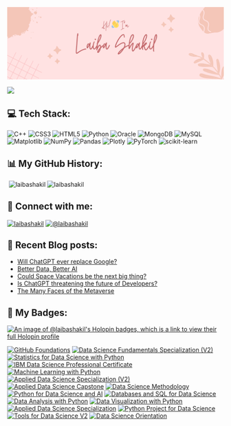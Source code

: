 <img src="header.png"> 

![](https://komarev.com/ghpvc/?username=laibashakil&style=for-the-badge)

## 💻 Tech Stack:
![C++](https://img.shields.io/badge/c++-%2300599C.svg?style=for-the-badge&logo=c%2B%2B&logoColor=white) ![CSS3](https://img.shields.io/badge/css3-%231572B6.svg?style=for-the-badge&logo=css3&logoColor=white) ![HTML5](https://img.shields.io/badge/html5-%23E34F26.svg?style=for-the-badge&logo=html5&logoColor=white) ![Python](https://img.shields.io/badge/python-3670A0?style=for-the-badge&logo=python&logoColor=ffdd54) ![Oracle](https://img.shields.io/badge/Oracle-F80000?style=for-the-badge&logo=oracle&logoColor=white) ![MongoDB](https://img.shields.io/badge/MongoDB-%234ea94b.svg?style=for-the-badge&logo=mongodb&logoColor=white) ![MySQL](https://img.shields.io/badge/mysql-%2300000f.svg?style=for-the-badge&logo=mysql&logoColor=white) ![Matplotlib](https://img.shields.io/badge/Matplotlib-%23ffffff.svg?style=for-the-badge&logo=Matplotlib&logoColor=black) ![NumPy](https://img.shields.io/badge/numpy-%23013243.svg?style=for-the-badge&logo=numpy&logoColor=white) ![Pandas](https://img.shields.io/badge/pandas-%23150458.svg?style=for-the-badge&logo=pandas&logoColor=white) ![Plotly](https://img.shields.io/badge/Plotly-%233F4F75.svg?style=for-the-badge&logo=plotly&logoColor=white) ![PyTorch](https://img.shields.io/badge/PyTorch-%23EE4C2C.svg?style=for-the-badge&logo=PyTorch&logoColor=white) ![scikit-learn](https://img.shields.io/badge/scikit--learn-%23F7931E.svg?style=for-the-badge&logo=scikit-learn&logoColor=white)

## 📊 My GitHub History:
<p>&nbsp;<img align="center" src="https://github-readme-stats.vercel.app/api?username=laibashakil&hide=stars,issues&show=prs_merged_percentage&show_icons=true&theme=buefy&rank_icon=percentile" alt="laibashakil" /> <img align="center" src="https://github-readme-stats.vercel.app/api/top-langs/?username=laibashakil&hide_progress=true&theme=buefy" alt="laibashakil" /></p>


## 🔗 Connect with me:
<p align="left">
<a href="https://linkedin.com/in/laibashakil" target="blank"><img align="center" src="https://raw.githubusercontent.com/rahuldkjain/github-profile-readme-generator/master/src/images/icons/Social/linked-in-alt.svg" alt="laibashakil" height="30" width="40" /></a>
<!-- <a href="https://kaggle.com/laibashakil2" target="blank"><img align="center" src="https://raw.githubusercontent.com/rahuldkjain/github-profile-readme-generator/master/src/images/icons/Social/kaggle.svg" alt="laibashakil2" height="30" width="40" /></a> -->
<a href="https://medium.com/@laibashakil" target="blank"><img align="center" src="https://raw.githubusercontent.com/rahuldkjain/github-profile-readme-generator/master/src/images/icons/Social/medium.svg" alt="@laibashakil" height="30" width="40" /></a>
<!-- <a href="https://www.hackerrank.com/laibashakil2" target="blank"><img align="center" src="https://raw.githubusercontent.com/rahuldkjain/github-profile-readme-generator/master/src/images/icons/Social/hackerrank.svg" alt="laibashakil2" height="30" width="40" /></a> -->
<!-- <a href="https://www.leetcode.com/laibashakil" target="blank"><img align="center" src="https://raw.githubusercontent.com/rahuldkjain/github-profile-readme-generator/master/src/images/icons/Social/leet-code.svg" alt="laibashakil" height="30" width="40" /></a> -->
</p>

## 📝 Recent Blog posts:

<!-- BLOG-POST-LIST:START -->
- [Will ChatGPT ever replace Google?](https://medium.com/@laibashakil/will-chatgpt-ever-dethrone-google-c0c2d761ab9d?source=rss-9ebbaf021527------2)
- [Better Data, Better AI](https://medium.com/@laibashakil/better-data-better-ai-58afebf33b43?source=rss-9ebbaf021527------2)
- [Could Space Vacations be the next big thing?](https://medium.com/@laibashakil/could-space-vacations-be-the-next-big-thing-1f45232345a4?source=rss-9ebbaf021527------2)
- [Is ChatGPT threatening the future of Developers?](https://medium.com/@laibashakil/is-chatgpt-threatening-the-future-of-developers-601d7309dc73?source=rss-9ebbaf021527------2)
- [The Many Faces of the Metaverse](https://medium.com/@laibashakil/the-many-faces-of-the-metaverse-358dc15a5164?source=rss-9ebbaf021527------2)
<!-- BLOG-POST-LIST:END -->

## 🏅 My Badges:
[![An image of @laibashakil's Holopin badges, which is a link to view their full Holopin profile](https://holopin.me/laibashakil)](https://holopin.io/@laibashakil)
<!--START_SECTION:badges-->
<a href="http://www.credly.com/badges/62e65480-2406-45fb-9857-fc2918924637" title="GitHub Foundations"><img src="https://images.credly.com/size/100x100/images/024d0122-724d-4c5a-bd83-cfe3c4b7a073/image.png" alt="GitHub Foundations" style="width: 100px; height: 100px;"></a>
<a href="http://www.credly.com/badges/4f3025d0-f697-46ef-a16d-b69357823f0c" title="Data Science Fundamentals Specialization (V2)"><img src="https://images.credly.com/size/100x100/images/d229e473-4e74-4852-a355-7242f764ebe7/image.png" alt="Data Science Fundamentals Specialization (V2)" style="width: 100px; height: 100px;"></a>
<a href="http://www.credly.com/badges/747e91a2-785a-45d3-a8e6-40f95661587b" title="Statistics for Data Science with Python"><img src="https://images.credly.com/size/100x100/images/f27d3b7c-e2b2-4816-9656-c10da20b7296/image.png" alt="Statistics for Data Science with Python" style="width: 100px; height: 100px;"></a>
<a href="http://www.credly.com/badges/cf664e17-a9db-403e-b1f7-8ab666bdf84b" title="IBM Data Science Professional Certificate"><img src="https://images.credly.com/size/100x100/images/0f740f0e-52f0-4ff3-bcac-e8d2ff735c07/image.png" alt="IBM Data Science Professional Certificate" style="width: 100px; height: 100px;"></a>
<a href="http://www.credly.com/badges/de637587-69ac-462d-bad2-24d7b6367985" title="Machine Learning with Python"><img src="https://images.credly.com/size/100x100/images/f283df3d-1780-4c2d-947d-fc80eae0953b/image.png" alt="Machine Learning with Python" style="width: 100px; height: 100px;"></a>
<a href="http://www.credly.com/badges/55fcc902-9778-41b2-ab39-d372bb0ea42a" title="Applied Data Science Specialization (V2)"><img src="https://images.credly.com/size/100x100/images/fa32e912-a95a-478b-926f-3b98b586e55c/Adv_Data_Science_Specialization.png" alt="Applied Data Science Specialization (V2)" style="width: 100px; height: 100px;"></a>
<a href="http://www.credly.com/badges/7b427024-8665-4114-9ac6-9c76c261abcd" title="Applied Data Science Capstone"><img src="https://images.credly.com/size/100x100/images/169512d3-cef6-43e3-bec8-e6af2723a076/image.png" alt="Applied Data Science Capstone" style="width: 100px; height: 100px;"></a>
<a href="http://www.credly.com/badges/06efc8da-c0bc-4a80-b789-5559b607b89e" title="Data Science Methodology"><img src="https://images.credly.com/size/100x100/images/46defa53-a922-47bd-94ea-b43488f5cd8a/Data_Science_Methodology_Foundational.png" alt="Data Science Methodology" style="width: 100px; height: 100px;"></a>
<a href="http://www.credly.com/badges/24cfd56f-08de-4831-9693-6ac8e44b3e06" title="Python for Data Science and AI"><img src="https://images.credly.com/size/100x100/images/b6aa0bc8-1f0a-4939-beef-d073fa3fff9c/image.png" alt="Python for Data Science and AI" style="width: 100px; height: 100px;"></a>
<a href="http://www.credly.com/badges/529cb6d9-f770-4210-9905-62b790e076bc" title="Databases and SQL for Data Science"><img src="https://images.credly.com/size/100x100/images/f2573aac-d21c-483d-acda-afaa366b4f51/image.png" alt="Databases and SQL for Data Science" style="width: 100px; height: 100px;"></a>
<a href="http://www.credly.com/badges/2acabcf7-c8c2-4b49-8f83-18598f67aa20" title="Data Analysis with Python"><img src="https://images.credly.com/size/100x100/images/950038fc-2519-4f79-8827-f71caf0f5095/image.png" alt="Data Analysis with Python" style="width: 100px; height: 100px;"></a>
<a href="http://www.credly.com/badges/bfc24fe6-b774-49da-aeae-4c3ad33b1ef1" title="Data Visualization with Python"><img src="https://images.credly.com/size/100x100/images/9da3eedf-fda3-4e81-bb46-d174b4699bf1/image.png" alt="Data Visualization with Python" style="width: 100px; height: 100px;"></a>
<a href="http://www.credly.com/badges/492adf31-49c0-4acd-b2a9-99398da1dc78" title="Applied Data Science Specialization"><img src="https://images.credly.com/size/100x100/images/4a5f4849-54ae-461f-97ad-cb9c9a04eb63/Adv_Data_Science_Specialization.png" alt="Applied Data Science Specialization" style="width: 100px; height: 100px;"></a>
<a href="http://www.credly.com/badges/2d6062db-6cf6-439f-bf16-3c2c20da299c" title="Python Project for Data Science"><img src="https://images.credly.com/size/100x100/images/4dd14b9d-2750-43bc-a5f6-27970c0de0fa/image.png" alt="Python Project for Data Science" style="width: 100px; height: 100px;"></a>
<a href="http://www.credly.com/badges/99071721-5c76-40fb-8b30-0a3791ee6508" title="Tools for Data Science V2"><img src="https://images.credly.com/size/100x100/images/1447954e-9923-4703-a647-eac80e5f0682/image.png" alt="Tools for Data Science V2" style="width: 100px; height: 100px;"></a>
<a href="http://www.credly.com/badges/3ea43b3a-e717-4a2d-93ec-03159a3deae4" title="Data Science Orientation"><img src="https://images.credly.com/size/100x100/images/5fc2d535-e716-46c4-881a-f4822b8da0e5/Cognitive_Class_-_What_is_Data_Science.png" alt="Data Science Orientation" style="width: 100px; height: 100px;"></a>
<!--END_SECTION:badges-->
